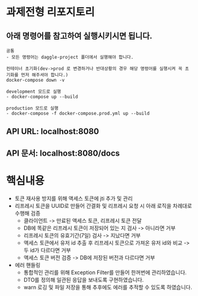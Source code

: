 # 과제전형 리포지토리
## 아래 명령어를 참고하여 실행시키시면 됩니다.
~~~
공통
- 모든 명령어는 daggle-project 폴더에서 실행해야 합니다.

컨테이너 초기화(dev->prod 로 변경하거나 반대상황의 경우 해당 명령어를 실행시켜 꼭 초기화를 먼저 해주셔야 합니다.)
docker-compose down -v

development 모드로 실행
- docker-compose up --build

production 모드로 실행
- docker-compose -f docker-compose.prod.yml up --build
~~~
## API URL: localhost:8080
## API 문서: localhost:8080/docs

# 핵심내용
- 토큰 재사용 방지를 위해 액세스 토큰에 jti 추가 및 관리
- 리프레시 토큰을 UUID로 만들어 간결화 및 리프레시 요청 시 아래 로직을 차례대로 수행해 검증
  - 클라이언트 -> 만료된 액세스 토큰, 리프레시 토큰 전달
  - DB에 똑같은 리프레시 토큰이 저장되어 있는 지 검사 -> 아니라면 거부
  - 리프레시 토큰의 유효기간(7일) 검사 -> 지났다면 거부
  - 액세스 토큰에서 유저 id 추출 후 리프레시 토큰으로 가져온 유저 id와 비교 -> 두 id가 다르다면 거부
  - 액세스 토큰 버전 검증 -> DB에 저장된 버전과 다르다면 거부
- 에러 핸들링
  - 통합적인 관리를 위해 Exception Filter를 만들어 한꺼번에 관리하였습니다.
  - DTO를 정의해 일관된 응답을 보내도록 구현하였습니다.
  - warn 로깅 및 파일 저장을 통해 추후에도 에러를 추적할 수 있도록 하였습니다.
